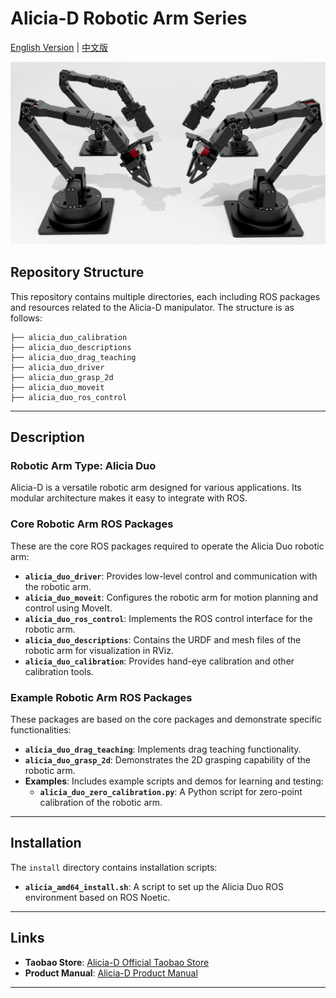 # Alicia-D Robotic Arm Series

[English Version](README_en.md) | [中文版](README.md)

![Input Image Description](images/Alicia_duo4.jpg)

## Repository Structure

This repository contains multiple directories, each including ROS packages and resources related to the Alicia-D manipulator. The structure is as follows:
```
├── alicia_duo_calibration
├── alicia_duo_descriptions
├── alicia_duo_drag_teaching
├── alicia_duo_driver
├── alicia_duo_grasp_2d
├── alicia_duo_moveit
├── alicia_duo_ros_control

```

---

## Description

### Robotic Arm Type: Alicia Duo
Alicia-D is a versatile robotic arm designed for various applications. Its modular architecture makes it easy to integrate with ROS.

### Core Robotic Arm ROS Packages
These are the core ROS packages required to operate the Alicia Duo robotic arm:
- **`alicia_duo_driver`**: Provides low-level control and communication with the robotic arm.
- **`alicia_duo_moveit`**: Configures the robotic arm for motion planning and control using MoveIt.
- **`alicia_duo_ros_control`**: Implements the ROS control interface for the robotic arm.
- **`alicia_duo_descriptions`**: Contains the URDF and mesh files of the robotic arm for visualization in RViz.
- **`alicia_duo_calibration`**: Provides hand-eye calibration and other calibration tools.

### Example Robotic Arm ROS Packages
These packages are based on the core packages and demonstrate specific functionalities:
- **`alicia_duo_drag_teaching`**: Implements drag teaching functionality.
- **`alicia_duo_grasp_2d`**: Demonstrates the 2D grasping capability of the robotic arm.
- **Examples**: Includes example scripts and demos for learning and testing:
  - **`alicia_duo_zero_calibration.py`**: A Python script for zero-point calibration of the robotic arm.


---

## Installation

The `install` directory contains installation scripts:
- **`alicia_amd64_install.sh`**: A script to set up the Alicia Duo ROS environment based on ROS Noetic.


---
## Links

- **Taobao Store**: [Alicia-D Official Taobao Store](https://g84gtpygdv6trpvdhcsy0kfr73avcip.taobao.com/shop/view_shop.htm?appUid=RAzN8HWKU5B7MfX6JjEWgkuNfftNVbnrjbjx6fPjY9KqXB46Rvy&spm=a21n57.1.hoverItem.2)
- **Product Manual**: [Alicia-D Product Manual](https://tcnqzgyay0jb.feishu.cn/wiki/ElDUwERlNilPLWkJ2e2cYGyZncb?fromScene=spaceOverview)

---